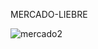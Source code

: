 MERCADO-LIEBRE 

![mercado2](https://github.com/0623CIFSNCN05LAED/grupo-11/assets/139799911/8e5f6ee8-2bc4-4b7a-8b57-368403c1972c)
